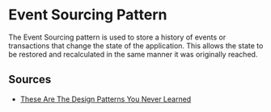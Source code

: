 # Event Sourcing Pattern

The Event Sourcing pattern is used to store a history of events or transactions that change the state of the application.
This allows the state to be restored and recalculated in the same manner it was originally reached.

## Sources

- [These Are The Design Patterns You Never Learned](https://www.youtube.com/watch?v=P5H9t2EpEg4)